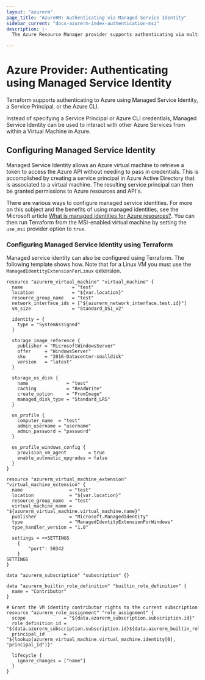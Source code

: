 ```yaml
---
layout: "azurerm"
page_title: "AzureRM: Authenticating via Managed Service Identity"
sidebar_current: "docs-azurerm-index-authentication-msi"
description: |-
  The Azure Resource Manager provider supports authenticating via multiple means. This guide will cover configuring a Managed Service Identity which can be used to access Azure Resource Manager.

---
```


# Azure Provider: Authenticating using Managed Service Identity

Terraform supports authenticating to Azure using Managed Service Identity, a Service Principal, or the Azure CLI.

Instead of specifying a Service Principal or Azure CLI credentials, Managed Service Identity can be used to interact with other Azure Services from within a Virtual Machine in Azure. 

## Configuring Managed Service Identity

Managed Service Identity allows an Azure virtual machine to retrieve a token to access the Azure API without needing to pass in credentials. This is accomplished by creating a service principal in Azure Active Directory that is associated to a virtual machine. The resulting service principal can then be granted permissions to Azure resources and API's.

There are various ways to configure managed service identities. For more on this subject and the benefits of using managed identities, see the Microsoft article [What is managed identities for Azure resources?](https://docs.microsoft.com/en-us/azure/active-directory/msi-overview). You can then run Terraform from the MSI-enabled virtual machine by setting the `use_msi` provider option to `true`.

### Configuring Managed Service Identity using Terraform

Managed service identity can also be configured using Terraform. The following template shows how. Note that for a Linux VM you must use the `ManagedIdentityExtensionForLinux` extension.

```hcl
resource "azurerm_virtual_machine" "virtual_machine" {
  name                  = "test"
  location              = "${var.location}"
  resource_group_name   = "test"
  network_interface_ids = ["${azurerm_network_interface.test.id}"]
  vm_size               = "Standard_DS1_v2"

  identity = {
    type = "SystemAssigned"
  }

  storage_image_reference {
    publisher = "MicrosoftWindowsServer"
    offer     = "WindowsServer"
    sku       = "2016-Datacenter-smalldisk"
    version   = "latest"
  }

  storage_os_disk {
    name              = "test"
    caching           = "ReadWrite"
    create_option     = "FromImage"
    managed_disk_type = "Standard_LRS"
  }

  os_profile {
    computer_name  = "test"
    admin_username = "username"
    admin_password = "password"
  }

  os_profile_windows_config {
    provision_vm_agent        = true
    enable_automatic_upgrades = false
  }
}

resource "azurerm_virtual_machine_extension" "virtual_machine_extension" {
  name                 = "test"
  location             = "${var.location}"
  resource_group_name  = "test"
  virtual_machine_name = "${azurerm_virtual_machine.virtual_machine.name}"
  publisher            = "Microsoft.ManagedIdentity"
  type                 = "ManagedIdentityExtensionForWindows"
  type_handler_version = "1.0"

  settings = <<SETTINGS
    {
        "port": 50342
    }
SETTINGS
}

data "azurerm_subscription" "subscription" {}

data "azurerm_builtin_role_definition" "builtin_role_definition" {
  name = "Contributor"
}

# Grant the VM identity contributor rights to the current subscription
resource "azurerm_role_assignment" "role_assignment" {
  scope              = "${data.azurerm_subscription.subscription.id}"
  role_definition_id = "${data.azurerm_subscription.subscription.id}${data.azurerm_builtin_role_definition.builtin_role_definition.id}"
  principal_id       = "${lookup(azurerm_virtual_machine.virtual_machine.identity[0], "principal_id")}"

  lifecycle {
    ignore_changes = ["name"]
  }
}
```
